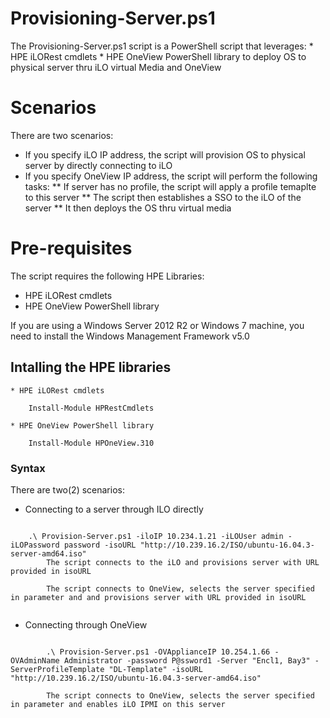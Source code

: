 # Provisioning-Server.ps1
The Provisioning-Server.ps1 script is a PowerShell script that leverages:
    * HPE iLORest cmdlets
    * HPE OneView PowerShell library 
to deploy OS to physical server thru iLO virtual Media and OneView

# Scenarios
There are two scenarios:
* If you specify iLO IP address, the script will provision OS to physical server by directly connecting to iLO
* If you specify OneView IP address, the script will perform the following tasks:
        ** If server has no profile, the script will apply a profile temaplte to this server
        ** The script then establishes a SSO to the iLO of the server
        ** It then deploys the OS thru virtual media

# Pre-requisites
The script requires the following HPE Libraries:
* HPE iLORest cmdlets
* HPE OneView PowerShell library 

If you are using a Windows Server 2012 R2 or Windows 7 machine, you need to install the Windows Management Framework v5.0


## Intalling the HPE libraries
    * HPE iLORest cmdlets 
```
    Install-Module HPRestCmdlets
```    
    * HPE OneView PowerShell library
```
    Install-Module HPOneView.310
``` 


### Syntax

There are two(2) scenarios:
* Connecting to a server through ILO directly
```

    .\ Provision-Server.ps1 -iloIP 10.234.1.21 -iLOUser admin -iLOPassword password -isoURL "http://10.239.16.2/ISO/ubuntu-16.04.3-server-amd64.iso" 
        The script connects to the iLO and provisions server with URL provided in isoURL

        The script connects to OneView, selects the server specified in parameter and and provisions server with URL provided in isoURL


```

* Connecting through OneView
```

        .\ Provision-Server.ps1 -OVApplianceIP 10.254.1.66 -OVAdminName Administrator -password P@ssword1 -Server "Encl1, Bay3" -ServerProfileTemplate "DL-Template" -isoURL "http://10.239.16.2/ISO/ubuntu-16.04.3-server-amd64.iso"

        The script connects to OneView, selects the server specified in parameter and enables iLO IPMI on this server

```
